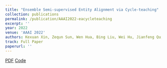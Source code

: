 ```yaml
---
title: "Ensemble Semi-supervised Entity Alignment via Cycle-teaching"
collection: publications
permalink: /publication/AAAI2022-eacycleteaching
excerpt: ''
year: 2022
venue: 'AAAI 2022'
authors: Kexuan Xin, Zequn Sun, Wen Hua, Bing Liu, Wei Hu, Jianfeng Qu, Xiaofang Zhou
track: Full Paper
paperurl: ''
---
```


[PDF](https://www.aaai.org/AAAI22Papers/AAAI-5065.XinK.pdf)
[Code](https://github.com/JadeXIN/CycTEA)
